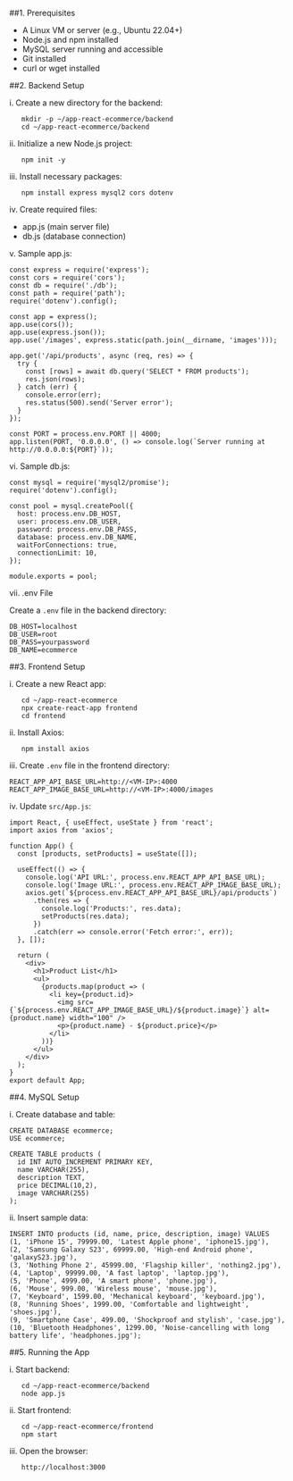 ##1. Prerequisites

- A Linux VM or server (e.g., Ubuntu 22.04+)
- Node.js and npm installed
- MySQL server running and accessible
- Git installed
- curl or wget installed

##2. Backend Setup

i. Create a new directory for the backend:
```
   mkdir -p ~/app-react-ecommerce/backend
   cd ~/app-react-ecommerce/backend
```

ii. Initialize a new Node.js project:
```
   npm init -y
```

iii. Install necessary packages:
```
   npm install express mysql2 cors dotenv
```

iv. Create required files:
   - app.js (main server file)
   - db.js (database connection)

v. Sample app.js:
```
const express = require('express');
const cors = require('cors');
const db = require('./db');
const path = require('path');
require('dotenv').config();

const app = express();
app.use(cors());
app.use(express.json());
app.use('/images', express.static(path.join(__dirname, 'images')));

app.get('/api/products', async (req, res) => {
  try {
    const [rows] = await db.query('SELECT * FROM products');
    res.json(rows);
  } catch (err) {
    console.error(err);
    res.status(500).send('Server error');
  }
});

const PORT = process.env.PORT || 4000;
app.listen(PORT, '0.0.0.0', () => console.log(`Server running at http://0.0.0.0:${PORT}`));

```

vi. Sample db.js:
```
const mysql = require('mysql2/promise');
require('dotenv').config();

const pool = mysql.createPool({
  host: process.env.DB_HOST,
  user: process.env.DB_USER,
  password: process.env.DB_PASS,
  database: process.env.DB_NAME,
  waitForConnections: true,
  connectionLimit: 10,
});

module.exports = pool;
```

vii. .env File

Create a `.env` file in the backend directory:
```
DB_HOST=localhost
DB_USER=root
DB_PASS=yourpassword
DB_NAME=ecommerce
```
##3. Frontend Setup

i. Create a new React app:
```
   cd ~/app-react-ecommerce
   npx create-react-app frontend
   cd frontend
```

ii. Install Axios:
```
   npm install axios
```

iii. Create `.env` file in the frontend directory:
```
REACT_APP_API_BASE_URL=http://<VM-IP>:4000
REACT_APP_IMAGE_BASE_URL=http://<VM-IP>:4000/images
```

iv. Update `src/App.js`:
```
import React, { useEffect, useState } from 'react';
import axios from 'axios';

function App() {
  const [products, setProducts] = useState([]);

  useEffect(() => {
    console.log('API URL:', process.env.REACT_APP_API_BASE_URL);
    console.log('Image URL:', process.env.REACT_APP_IMAGE_BASE_URL);
    axios.get(`${process.env.REACT_APP_API_BASE_URL}/api/products`)
      .then(res => {
        console.log('Products:', res.data);
        setProducts(res.data);
      })
      .catch(err => console.error('Fetch error:', err));
  }, []);

  return (
    <div>
      <h1>Product List</h1>
      <ul>
        {products.map(product => (
          <li key={product.id}>
            <img src={`${process.env.REACT_APP_IMAGE_BASE_URL}/${product.image}`} alt={product.name} width="100" />
            <p>{product.name} - ${product.price}</p>
          </li>
        ))}
      </ul>
    </div>
  );
}
export default App;
```

##4. MySQL Setup

i. Create database and table:
```
CREATE DATABASE ecommerce;
USE ecommerce;

CREATE TABLE products (
  id INT AUTO_INCREMENT PRIMARY KEY,
  name VARCHAR(255),
  description TEXT,
  price DECIMAL(10,2),
  image VARCHAR(255)
);
```

ii. Insert sample data:
```
INSERT INTO products (id, name, price, description, image) VALUES
(1, 'iPhone 15', 79999.00, 'Latest Apple phone', 'iphone15.jpg'),
(2, 'Samsung Galaxy S23', 69999.00, 'High-end Android phone', 'galaxyS23.jpg'),
(3, 'Nothing Phone 2', 45999.00, 'Flagship killer', 'nothing2.jpg'),
(4, 'Laptop', 99999.00, 'A fast laptop', 'laptop.jpg'),
(5, 'Phone', 4999.00, 'A smart phone', 'phone.jpg'),
(6, 'Mouse', 999.00, 'Wireless mouse', 'mouse.jpg'),
(7, 'Keyboard', 1599.00, 'Mechanical keyboard', 'keyboard.jpg'),
(8, 'Running Shoes', 1999.00, 'Comfortable and lightweight', 'shoes.jpg'),
(9, 'Smartphone Case', 499.00, 'Shockproof and stylish', 'case.jpg'),
(10, 'Bluetooth Headphones', 1299.00, 'Noise-cancelling with long battery life', 'headphones.jpg');
```

##5. Running the App

i. Start backend:
```
   cd ~/app-react-ecommerce/backend
   node app.js
```
ii. Start frontend:
```
   cd ~/app-react-ecommerce/frontend
   npm start
```

iii. Open the browser:
```
   http://localhost:3000
```


